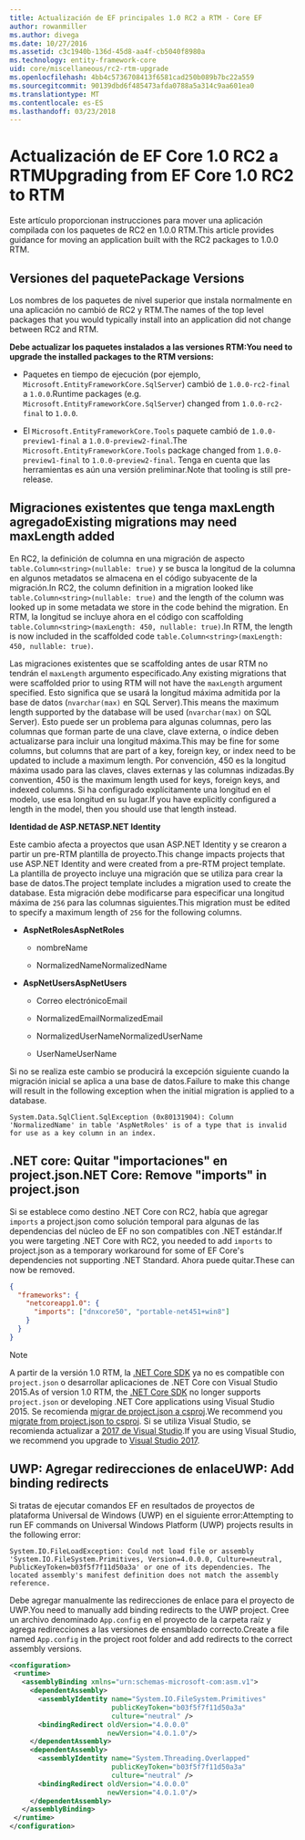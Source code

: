 ```yaml
---
title: Actualización de EF principales 1.0 RC2 a RTM - Core EF
author: rowanmiller
ms.author: divega
ms.date: 10/27/2016
ms.assetid: c3c1940b-136d-45d8-aa4f-cb5040f8980a
ms.technology: entity-framework-core
uid: core/miscellaneous/rc2-rtm-upgrade
ms.openlocfilehash: 4bb4c5736708413f6581cad250b089b7bc22a559
ms.sourcegitcommit: 90139dbd6f485473afda0788a5a314c9aa601ea0
ms.translationtype: MT
ms.contentlocale: es-ES
ms.lasthandoff: 03/23/2018
---
```

# <a name="upgrading-from-ef-core-10-rc2-to-rtm"></a><span data-ttu-id="ceea0-102">Actualización de EF Core 1.0 RC2 a RTM</span><span class="sxs-lookup"><span data-stu-id="ceea0-102">Upgrading from EF Core 1.0 RC2 to RTM</span></span>

<span data-ttu-id="ceea0-103">Este artículo proporcionan instrucciones para mover una aplicación compilada con los paquetes de RC2 en 1.0.0 RTM.</span><span class="sxs-lookup"><span data-stu-id="ceea0-103">This article provides guidance for moving an application built with the RC2 packages to 1.0.0 RTM.</span></span>

## <a name="package-versions"></a><span data-ttu-id="ceea0-104">Versiones del paquete</span><span class="sxs-lookup"><span data-stu-id="ceea0-104">Package Versions</span></span>

<span data-ttu-id="ceea0-105">Los nombres de los paquetes de nivel superior que instala normalmente en una aplicación no cambió de RC2 y RTM.</span><span class="sxs-lookup"><span data-stu-id="ceea0-105">The names of the top level packages that you would typically install into an application did not change between RC2 and RTM.</span></span>

<span data-ttu-id="ceea0-106">**Debe actualizar los paquetes instalados a las versiones RTM:**</span><span class="sxs-lookup"><span data-stu-id="ceea0-106">**You need to upgrade the installed packages to the RTM versions:**</span></span>

* <span data-ttu-id="ceea0-107">Paquetes en tiempo de ejecución (por ejemplo, `Microsoft.EntityFrameworkCore.SqlServer`) cambió de `1.0.0-rc2-final` a `1.0.0`.</span><span class="sxs-lookup"><span data-stu-id="ceea0-107">Runtime packages (e.g. `Microsoft.EntityFrameworkCore.SqlServer`) changed from `1.0.0-rc2-final` to `1.0.0`.</span></span>

* <span data-ttu-id="ceea0-108">El `Microsoft.EntityFrameworkCore.Tools` paquete cambió de `1.0.0-preview1-final` a `1.0.0-preview2-final`.</span><span class="sxs-lookup"><span data-stu-id="ceea0-108">The `Microsoft.EntityFrameworkCore.Tools` package changed from `1.0.0-preview1-final` to `1.0.0-preview2-final`.</span></span> <span data-ttu-id="ceea0-109">Tenga en cuenta que las herramientas es aún una versión preliminar.</span><span class="sxs-lookup"><span data-stu-id="ceea0-109">Note that tooling is still pre-release.</span></span>

## <a name="existing-migrations-may-need-maxlength-added"></a><span data-ttu-id="ceea0-110">Migraciones existentes que tenga maxLength agregado</span><span class="sxs-lookup"><span data-stu-id="ceea0-110">Existing migrations may need maxLength added</span></span>

<span data-ttu-id="ceea0-111">En RC2, la definición de columna en una migración de aspecto `table.Column<string>(nullable: true)` y se busca la longitud de la columna en algunos metadatos se almacena en el código subyacente de la migración.</span><span class="sxs-lookup"><span data-stu-id="ceea0-111">In RC2, the column definition in a migration looked like `table.Column<string>(nullable: true)` and the length of the column was looked up in some metadata we store in the code behind the migration.</span></span> <span data-ttu-id="ceea0-112">En RTM, la longitud se incluye ahora en el código con scaffolding `table.Column<string>(maxLength: 450, nullable: true)`.</span><span class="sxs-lookup"><span data-stu-id="ceea0-112">In RTM, the length is now included in the scaffolded code `table.Column<string>(maxLength: 450, nullable: true)`.</span></span>

<span data-ttu-id="ceea0-113">Las migraciones existentes que se scaffolding antes de usar RTM no tendrán el `maxLength` argumento especificado.</span><span class="sxs-lookup"><span data-stu-id="ceea0-113">Any existing migrations that were scaffolded prior to using RTM will not have the `maxLength` argument specified.</span></span> <span data-ttu-id="ceea0-114">Esto significa que se usará la longitud máxima admitida por la base de datos (`nvarchar(max)` en SQL Server).</span><span class="sxs-lookup"><span data-stu-id="ceea0-114">This means the maximum length supported by the database will be used (`nvarchar(max)` on SQL Server).</span></span> <span data-ttu-id="ceea0-115">Esto puede ser un problema para algunas columnas, pero las columnas que forman parte de una clave, clave externa, o índice deben actualizarse para incluir una longitud máxima.</span><span class="sxs-lookup"><span data-stu-id="ceea0-115">This may be fine for some columns, but columns that are part of a key, foreign key, or index need to be updated to include a maximum length.</span></span> <span data-ttu-id="ceea0-116">Por convención, 450 es la longitud máxima usado para las claves, claves externas y las columnas indizadas.</span><span class="sxs-lookup"><span data-stu-id="ceea0-116">By convention, 450 is the maximum length used for keys, foreign keys, and indexed columns.</span></span> <span data-ttu-id="ceea0-117">Si ha configurado explícitamente una longitud en el modelo, use esa longitud en su lugar.</span><span class="sxs-lookup"><span data-stu-id="ceea0-117">If you have explicitly configured a length in the model, then you should use that length instead.</span></span>

<span data-ttu-id="ceea0-118">**Identidad de ASP.NET**</span><span class="sxs-lookup"><span data-stu-id="ceea0-118">**ASP.NET Identity**</span></span>

<span data-ttu-id="ceea0-119">Este cambio afecta a proyectos que usan ASP.NET Identity y se crearon a partir un pre-RTM plantilla de proyecto.</span><span class="sxs-lookup"><span data-stu-id="ceea0-119">This change impacts projects that use ASP.NET Identity and were created from a pre-RTM project template.</span></span> <span data-ttu-id="ceea0-120">La plantilla de proyecto incluye una migración que se utiliza para crear la base de datos.</span><span class="sxs-lookup"><span data-stu-id="ceea0-120">The project template includes a migration used to create the database.</span></span> <span data-ttu-id="ceea0-121">Esta migración debe modificarse para especificar una longitud máxima de `256` para las columnas siguientes.</span><span class="sxs-lookup"><span data-stu-id="ceea0-121">This migration must be edited to specify a maximum length of `256` for the following columns.</span></span>

*  <span data-ttu-id="ceea0-122">**AspNetRoles**</span><span class="sxs-lookup"><span data-stu-id="ceea0-122">**AspNetRoles**</span></span>

    * <span data-ttu-id="ceea0-123">nombre</span><span class="sxs-lookup"><span data-stu-id="ceea0-123">Name</span></span>

    * <span data-ttu-id="ceea0-124">NormalizedName</span><span class="sxs-lookup"><span data-stu-id="ceea0-124">NormalizedName</span></span>

*  <span data-ttu-id="ceea0-125">**AspNetUsers**</span><span class="sxs-lookup"><span data-stu-id="ceea0-125">**AspNetUsers**</span></span>

   * <span data-ttu-id="ceea0-126">Correo electrónico</span><span class="sxs-lookup"><span data-stu-id="ceea0-126">Email</span></span>

   * <span data-ttu-id="ceea0-127">NormalizedEmail</span><span class="sxs-lookup"><span data-stu-id="ceea0-127">NormalizedEmail</span></span>

   * <span data-ttu-id="ceea0-128">NormalizedUserName</span><span class="sxs-lookup"><span data-stu-id="ceea0-128">NormalizedUserName</span></span>

   * <span data-ttu-id="ceea0-129">UserName</span><span class="sxs-lookup"><span data-stu-id="ceea0-129">UserName</span></span>

<span data-ttu-id="ceea0-130">Si no se realiza este cambio se producirá la excepción siguiente cuando la migración inicial se aplica a una base de datos.</span><span class="sxs-lookup"><span data-stu-id="ceea0-130">Failure to make this change will result in the following exception when the initial migration is applied to a database.</span></span>

    System.Data.SqlClient.SqlException (0x80131904): Column 'NormalizedName' in table 'AspNetRoles' is of a type that is invalid for use as a key column in an index.

## <a name="net-core-remove-imports-in-projectjson"></a><span data-ttu-id="ceea0-131">.NET core: Quitar "importaciones" en project.json</span><span class="sxs-lookup"><span data-stu-id="ceea0-131">.NET Core: Remove "imports" in project.json</span></span>

<span data-ttu-id="ceea0-132">Si se establece como destino .NET Core con RC2, había que agregar `imports` a project.json como solución temporal para algunas de las dependencias del núcleo de EF no son compatibles con .NET estándar.</span><span class="sxs-lookup"><span data-stu-id="ceea0-132">If you were targeting .NET Core with RC2, you needed to add `imports` to project.json as a temporary workaround for some of EF Core's dependencies not supporting .NET Standard.</span></span> <span data-ttu-id="ceea0-133">Ahora puede quitar.</span><span class="sxs-lookup"><span data-stu-id="ceea0-133">These can now be removed.</span></span>

``` json
{
  "frameworks": {
    "netcoreapp1.0": {
      "imports": ["dnxcore50", "portable-net451+win8"]
    }
  }
}
```

> [!NOTE]  
> <span data-ttu-id="ceea0-134">A partir de la versión 1.0 RTM, la [.NET Core SDK](https://www.microsoft.com/net/download/core) ya no es compatible con `project.json` o desarrollar aplicaciones de .NET Core con Visual Studio 2015.</span><span class="sxs-lookup"><span data-stu-id="ceea0-134">As of version 1.0 RTM, the [.NET Core SDK](https://www.microsoft.com/net/download/core) no longer supports `project.json` or developing .NET Core applications using Visual Studio 2015.</span></span> <span data-ttu-id="ceea0-135">Se recomienda [migrar de project.json a csproj](https://docs.microsoft.com/dotnet/articles/core/migration/).</span><span class="sxs-lookup"><span data-stu-id="ceea0-135">We recommend you [migrate from project.json to csproj](https://docs.microsoft.com/dotnet/articles/core/migration/).</span></span> <span data-ttu-id="ceea0-136">Si se utiliza Visual Studio, se recomienda actualizar a [2017 de Visual Studio](https://www.visualstudio.com/downloads/).</span><span class="sxs-lookup"><span data-stu-id="ceea0-136">If you are using Visual Studio, we recommend you upgrade to [Visual Studio 2017](https://www.visualstudio.com/downloads/).</span></span>

## <a name="uwp-add-binding-redirects"></a><span data-ttu-id="ceea0-137">UWP: Agregar redirecciones de enlace</span><span class="sxs-lookup"><span data-stu-id="ceea0-137">UWP: Add binding redirects</span></span>

<span data-ttu-id="ceea0-138">Si tratas de ejecutar comandos EF en resultados de proyectos de plataforma Universal de Windows (UWP) en el siguiente error:</span><span class="sxs-lookup"><span data-stu-id="ceea0-138">Attempting to run EF commands on Universal Windows Platform (UWP) projects results in the following error:</span></span>

    System.IO.FileLoadException: Could not load file or assembly 'System.IO.FileSystem.Primitives, Version=4.0.0.0, Culture=neutral, PublicKeyToken=b03f5f7f11d50a3a' or one of its dependencies. The located assembly's manifest definition does not match the assembly reference.

<span data-ttu-id="ceea0-139">Debe agregar manualmente las redirecciones de enlace para el proyecto de UWP.</span><span class="sxs-lookup"><span data-stu-id="ceea0-139">You need to manually add binding redirects to the UWP project.</span></span> <span data-ttu-id="ceea0-140">Cree un archivo denominado `App.config` en el proyecto de la carpeta raíz y agrega redirecciones a las versiones de ensamblado correcto.</span><span class="sxs-lookup"><span data-stu-id="ceea0-140">Create a file named `App.config` in the project root folder and add redirects to the correct assembly versions.</span></span>

``` xml
<configuration>
 <runtime>
   <assemblyBinding xmlns="urn:schemas-microsoft-com:asm.v1">
     <dependentAssembly>
       <assemblyIdentity name="System.IO.FileSystem.Primitives"
                         publicKeyToken="b03f5f7f11d50a3a"
                         culture="neutral" />
       <bindingRedirect oldVersion="4.0.0.0"
                        newVersion="4.0.1.0"/>
     </dependentAssembly>
     <dependentAssembly>
       <assemblyIdentity name="System.Threading.Overlapped"
                         publicKeyToken="b03f5f7f11d50a3a"
                         culture="neutral" />
       <bindingRedirect oldVersion="4.0.0.0"
                        newVersion="4.0.1.0"/>
     </dependentAssembly>
   </assemblyBinding>
 </runtime>
</configuration>
```
